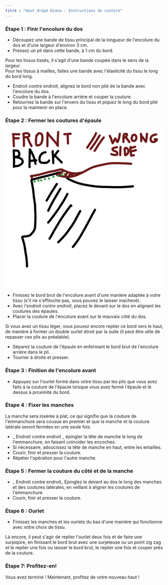 ```yaml
---
titre : "Haut drapé Diana : Instructions de couture"
---
```


### Étape 1 : Finir l'encolure du dos

- Découpez une bande de tissu principal de la longueur de l'encolure du dos et d'une largeur d'environ 3 cm.
- Pressez un pli dans cette bande, à 1 cm du bord.

<Tip>

Pour les tissus tissés, il s'agit d'une bande coupée dans le sens de la largeur.  
Pour les tissus à mailles, faites une bande avec l'élasticité du tissu le long du bord long.

</Tip>

- Endroit contre endroit, alignez le bord non plié de la bande avec l'encolure du dos.
- Coudre la bande à l'encolure arrière et couper la couture.
- Retournez la bande sur l'envers du tissu et _piquez_ le long du bord plié pour la maintenir en place.

### Étape 2 : Fermer les coutures d'épaule

![Ce dessin était trop beau pour ne pas utiliser](neckline.jpg)

- Finissez le bord brut de l'encolure avant d'une manière adaptée à votre tissu (s'il ne s'effiloche pas, vous pouvez le laisser inachevé).
- Avec _l'endroit contre endroit_, placez le devant sur le dos en alignant les coutures des épaules.
- Placer la couture de l'encolure avant sur le mauvais côté du dos.

<Note>

Si vous avez un tissu léger, vous pouvez encore replier ce bord vers le haut, de manière à former un double ourlet étroit par la suite (il peut être utile de repasser ces plis au préalable).

</Note>

- Séparez la couture de l'épaule en enfermant le bord brut de l'encolure arrière dans le pli.
- Tourner à droite et presser.

### Étape 3 : Finition de l'encolure avant

- Appuyez sur l'ourlet formé dans votre tissu par les plis que vous avez faits à la couture de l'épaule lorsque vous avez fermé l'épaule et le dessus à proximité du bord.

### Étape 4 : Fixer les manches

La manche sera insérée à plat, ce qui signifie que la couture de l'emmanchure sera cousue en premier et que la manche et la couture latérale seront fermées en une seule fois.

- _ Endroit contre endroit _ épingler la tête de manche le long de l'emmanchure, en faisant coïncider les encoches.
- Si nécessaire, adoucissez la tête de manche en haut, entre les entailles.
- Courir, finir et presser la couture.
- Répéter l'opération pour l'autre manche.

### Étape 5 : Fermer la couture du côté et de la manche

- _ Endroit contre endroit_ Epinglez le devant au dos le long des manches et des coutures latérales, en veillant à aligner les coutures de l'emmanchure.
- Courir, finir et presser la couture.

### Étape 6 : Ourlet

- Finissez les manches et les ourlets du bas d'une manière qui fonctionne avec votre choix de tissu.

<Note>

Là encore, il peut s'agir de replier l'ourlet deux fois et de faire une surpiqûre, en finissant le bord brut avec une surjeteuse
ou un point zig zag et le replier une fois ou laisser le bord brut, le replier une fois et couper près de la couture.

</Note>

### Étape 7: Profitez-en!

Vous avez terminé ! Maintenant, profitez de votre nouveau haut !
